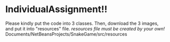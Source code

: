 # IndividualAssignment!!
Please kindly put the code into 3 classes.
Then, download the 3 images, and put it into "resources" file.
*resources file must be created by your own!*
Documents/NetBeansProjects/SnakeGame/src/resources

